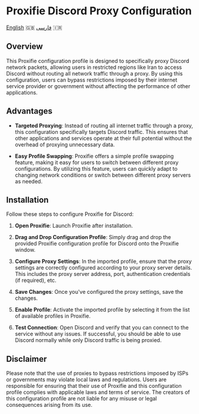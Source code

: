 # Proxifie Discord Proxy Configuration


[English](README.md) 🇬🇧
[فارسی](README-fa.md) 🇮🇷


## Overview

This Proxifie configuration profile is designed to specifically proxy Discord network packets, allowing users in restricted regions like Iran to access Discord without routing all network traffic through a proxy. By using this configuration, users can bypass restrictions imposed by their internet service provider or government without affecting the performance of other applications.

## Advantages

- **Targeted Proxying**: Instead of routing all internet traffic through a proxy, this configuration specifically targets Discord traffic. This ensures that other applications and services operate at their full potential without the overhead of proxying unnecessary data.

- **Easy Profile Swapping**: Proxifie offers a simple profile swapping feature, making it easy for users to switch between different proxy configurations. By utilizing this feature, users can quickly adapt to changing network conditions or switch between different proxy servers as needed.

## Installation

Follow these steps to configure Proxifie for Discord:

1. **Open Proxifie**: Launch Proxifie after installation.

2. **Drag and Drop Configuration Profile**: Simply drag and drop the provided Proxifie configuration profile for Discord onto the Proxifie window.

3. **Configure Proxy Settings**: In the imported profile, ensure that the proxy settings are correctly configured according to your proxy server details. This includes the proxy server address, port, authentication credentials (if required), etc.

4. **Save Changes**: Once you've configured the proxy settings, save the changes.

5. **Enable Profile**: Activate the imported profile by selecting it from the list of available profiles in Proxifie.

6. **Test Connection**: Open Discord and verify that you can connect to the service without any issues. If successful, you should be able to use Discord normally while only Discord traffic is being proxied.

## Disclaimer

Please note that the use of proxies to bypass restrictions imposed by ISPs or governments may violate local laws and regulations. Users are responsible for ensuring that their use of Proxifie and this configuration profile complies with applicable laws and terms of service. The creators of this configuration profile are not liable for any misuse or legal consequences arising from its use.
